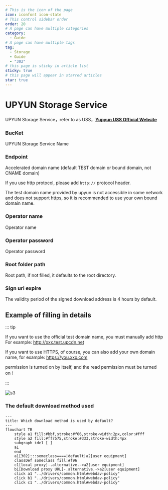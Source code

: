 ```yaml
---
# This is the icon of the page
icon: iconfont icon-state
# This control sidebar order
order: 20
# A page can have multiple categories
category:
  - Guide
# A page can have multiple tags
tag:
  - Storage
  - Guide
  - "302"
# this page is sticky in article list
sticky: true
# this page will appear in starred articles
star: true
---
```


# UPYUN Storage Service

UPYUN Storage Service，refer to as USS，[**Yupyun USS Official Website**](https://console.upyun.com/services/file/)

### **BucKet**

UPYUN Storage Service Name

### **Endpoint**

Accelerated domain name (default TEST domain or bound domain, not CNAME domain)

If you use http protocol, please add `http://` protocol header.

The test domain name provided by upyun is not accessible in some network and does not support https, so it is recommended to use your own bound domain name.

### **Operator name**

Operator name

### **Operator password**

Operator password

### **Root folder path**

Root path, if not filled, it defaults to the root directory.

### **Sign url expire**

The validity period of the signed download address is 4 hours by default.



## **Example of filling in details**

::: tip

If you want to use the official test domain name, you must manually add http For example: http://xxx.test.upcdn.net

If you want to use HTTPS, of course, you can also add your own domain name, for example: https://you.xxx.com

permission is turned on by itself, and the read permission must be turned on！

:::

![s3](/img/drivers/s3/up.png)



### **The default download method used**

```mermaid
---
title: Which download method is used by default?
---
flowchart TB
    style a1 fill:#bbf,stroke:#f66,stroke-width:2px,color:#fff
    style a2 fill:#ff7575,stroke:#333,stroke-width:4px
    subgraph ide1 [ ]
    a1
    end
    a1[302]:::someclass====|default|a2[user equipment]
    classDef someclass fill:#f96
    c1[local proxy]-.alternative.->a2[user equipment]
    b1[Download proxy URL]-.alternative.->a2[user equipment]
    click a1 "../drivers/common.html#webdav-policy"
    click b1 "../drivers/common.html#webdav-policy"
    click c1 "../drivers/common.html#webdav-policy"
```
